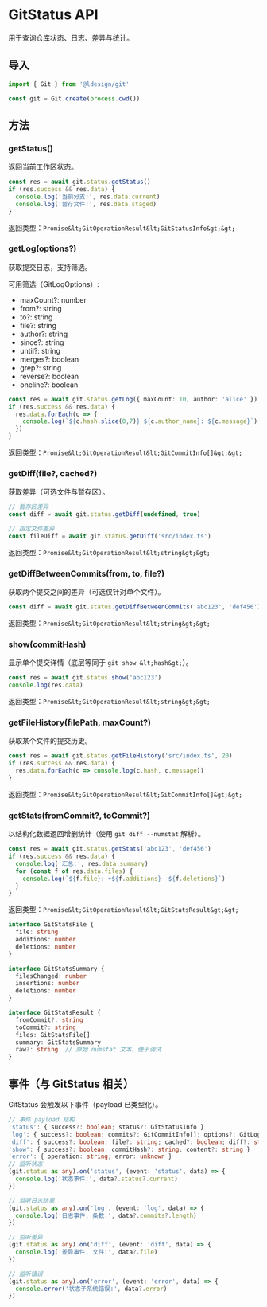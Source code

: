 # GitStatus API

用于查询仓库状态、日志、差异与统计。

## 导入

```ts
import { Git } from '@ldesign/git'

const git = Git.create(process.cwd())
```

## 方法

### getStatus()
返回当前工作区状态。

```ts
const res = await git.status.getStatus()
if (res.success && res.data) {
  console.log('当前分支:', res.data.current)
  console.log('暂存文件:', res.data.staged)
}
```

返回类型：`Promise&lt;GitOperationResult&lt;GitStatusInfo&gt;&gt;`

### getLog(options?)
获取提交日志，支持筛选。

可用筛选（GitLogOptions）:
- maxCount?: number
- from?: string
- to?: string
- file?: string
- author?: string
- since?: string
- until?: string
- merges?: boolean
- grep?: string
- reverse?: boolean
- oneline?: boolean

```ts
const res = await git.status.getLog({ maxCount: 10, author: 'alice' })
if (res.success && res.data) {
  res.data.forEach(c => {
    console.log(`${c.hash.slice(0,7)} ${c.author_name}: ${c.message}`)
  })
}
```

返回类型：`Promise&lt;GitOperationResult&lt;GitCommitInfo[]&gt;&gt;`

### getDiff(file?, cached?)
获取差异（可选文件与暂存区）。

```ts
// 暂存区差异
const diff = await git.status.getDiff(undefined, true)

// 指定文件差异
const fileDiff = await git.status.getDiff('src/index.ts')
```

返回类型：`Promise&lt;GitOperationResult&lt;string&gt;&gt;`

### getDiffBetweenCommits(from, to, file?)
获取两个提交之间的差异（可选仅针对单个文件）。

```ts
const diff = await git.status.getDiffBetweenCommits('abc123', 'def456')
```

返回类型：`Promise&lt;GitOperationResult&lt;string&gt;&gt;`

### show(commitHash)
显示单个提交详情（底层等同于 `git show &lt;hash&gt;`）。

```ts
const res = await git.status.show('abc123')
console.log(res.data)
```

返回类型：`Promise&lt;GitOperationResult&lt;string&gt;&gt;`

### getFileHistory(filePath, maxCount?)
获取某个文件的提交历史。

```ts
const res = await git.status.getFileHistory('src/index.ts', 20)
if (res.success && res.data) {
  res.data.forEach(c => console.log(c.hash, c.message))
}
```

返回类型：`Promise&lt;GitOperationResult&lt;GitCommitInfo[]&gt;&gt;`

### getStats(fromCommit?, toCommit?)
以结构化数据返回增删统计（使用 `git diff --numstat` 解析）。

```ts
const res = await git.status.getStats('abc123', 'def456')
if (res.success && res.data) {
  console.log('汇总:', res.data.summary)
  for (const f of res.data.files) {
    console.log(`${f.file}: +${f.additions} -${f.deletions}`)
  }
}
```

返回类型：`Promise&lt;GitOperationResult&lt;GitStatsResult&gt;&gt;`

```ts
interface GitStatsFile {
  file: string
  additions: number
  deletions: number
}

interface GitStatsSummary {
  filesChanged: number
  insertions: number
  deletions: number
}

interface GitStatsResult {
  fromCommit?: string
  toCommit?: string
  files: GitStatsFile[]
  summary: GitStatsSummary
  raw?: string  // 原始 numstat 文本，便于调试
}
```

## 事件（与 GitStatus 相关）

GitStatus 会触发以下事件（payload 已类型化）。

```ts
// 事件 payload 结构
'status': { success?: boolean; status?: GitStatusInfo }
'log': { success?: boolean; commits?: GitCommitInfo[]; options?: GitLogOptions; file?: string; maxCount?: number }
'diff': { success?: boolean; file?: string; cached?: boolean; diff?: string; fromCommit?: string; toCommit?: string }
'show': { success?: boolean; commitHash?: string; content?: string }
'error': { operation: string; error: unknown }
// 监听状态
(git.status as any).on('status', (event: 'status', data) => {
  console.log('状态事件:', data?.status?.current)
})

// 监听日志结果
(git.status as any).on('log', (event: 'log', data) => {
  console.log('日志事件, 条数:', data?.commits?.length)
})

// 监听差异
(git.status as any).on('diff', (event: 'diff', data) => {
  console.log('差异事件, 文件:', data?.file)
})

// 监听错误
(git.status as any).on('error', (event: 'error', data) => {
  console.error('状态子系统错误:', data?.error)
})
```

